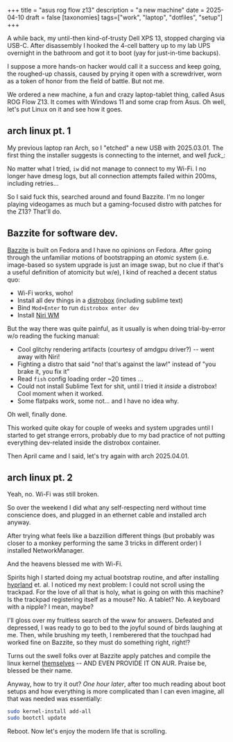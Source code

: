 +++
title = "asus rog flow z13"
description = "a new machine"
date = 2025-04-10
draft = false
[taxonomies]
tags=["work", "laptop", "dotfiles", "setup"]
+++

A while back, my until-then kind-of-trusty Dell XPS 13, stopped charging via
USB-C. After disassembly I hooked the 4-cell battery up to my lab UPS
overnight in the bathroom and got it to boot (yay for just-in-time backups).

I suppose a more hands-on hacker would call it a success and keep going, the
roughed-up chassis, caused by prying it open with a screwdriver, worn as a
token of honor from the field of battle. But not me.

We ordered a new machine, a fun and crazy laptop-tablet thing, called Asus ROG
Flow Z13. It comes with Windows 11 and some crap from Asus. Oh well, let's
put Linux on it and see how it goes.

## arch linux pt. 1

My previous laptop ran Arch, so I "etched" a new USB with 2025.03.01. The first thing
the installer suggests is connecting to the internet, and well _fuck__:

No matter what I tried, `iw` did not manage to connect to my Wi-Fi. I no
longer have dmesg logs, but all connection attempts failed within 200ms,
including retries...

So I said fuck this, searched around and found Bazzite. I'm no longer playing
videogames as much but a gaming-focused distro with patches for the Z13?
That'll do.

## Bazzite for software dev.

[Bazzite](https://bazzite.org) is built on Fedora and I have no opinions on
Fedora. After going through the unfamiliar motions of bootstrapping
an _atomic_ system (i.e. image-based so system upgrade is just an image swap,
but no clue if that's a useful definition of atomicity but w/e), I kind of
reached a decent status quo:

- Wi-Fi works, woho!
- Install all dev things in a [distrobox](https://distrobox.it/) (including sublime text)
- Bind `Mod+Enter` to run `distrobox enter dev`
- Install [Niri WM](https://github.com/YaLTeR/niri)

But the way there was quite painful, as it usually is when doing
trial-by-error w/o reading the fucking manual:

- Cool glitchy rendering artifacts (courtesy of amdgpu driver?) -- went away with Niri!
- Fighting a distro that said "no! that's against the law!" instead of "you brake it, you fix it"
- Read `fish` config loading order ~20 times ...
- Could not install Sublime Text for shit, until I tried it _inside_ a distrobox! Cool moment when it worked.
- Some flatpaks work, some not... and I have no idea why.

Oh well, finally done.

This worked quite okay for couple of weeks and system upgrades until I started
to get strange errors, probably due to my bad practice of not putting
everything dev-related inside the distrobox container.

Then April came and I said, let's try again with arch 2025.04.01.

## arch linux pt. 2

Yeah, no. Wi-Fi was still broken.

So over the weekend I did what any self-respecting nerd without time
conscience does, and plugged in an ethernet cable and installed arch anyway.

After trying what feels like a bazzillion different things (but probably was
closer to a monkey performing the same 3 tricks in different order) I
installed NetworkManager.

And the heavens blessed me with Wi-Fi.

Spirits high I started doing my actual bootstrap routine, and after
installing [hyprland](https://hyprland.org/) et. al. I noticed my next
problem: I could not scroll using the trackpad. For the love of all that is
holy, what is going on with this machine? Is the trackpad registering itself
as a mouse? No. A tablet? No. A keyboard with a nipple? I mean, maybe?

I'll gloss over my fruitless search of the www for answers. Defeated and
depressed, I was ready to go to bed to the joyful sound of birds laughing at
me. Then, while brushing my teeth, I remberered that the touchpad had worked
fine on Bazzite, so they must do something right, right!?

Turns out the swell folks over at Bazzite apply patches and compile the linux
kernel [themselves](https://github.com/bazzite-org/kernel-bazzite) -- AND
EVEN PROVIDE IT ON AUR. Praise be, blessed be their name.

Anyway, how to try it out? _One hour later_, after too much reading about
boot setups and how everything is more complicated than I can even imagine, all
that was needed was essentially:

```sh
sudo kernel-install add-all
sudo bootctl update
```

Reboot. Now let's enjoy the modern life that is scrolling.

